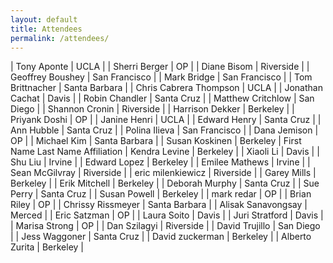 ```yaml
---
layout: default
title: Attendees
permalink: /attendees/
--- 
```


| 	Tony	Aponte	| 	UCLA	| 
| 	Sherri	Berger	| 	OP	| 
| 	Diane	Bisom	| 	Riverside	| 
| 	Geoffrey	Boushey	| 	San Francisco	| 
| 	Mark	Bridge	| 	San Francisco	| 
| 	Tom	Brittnacher	| 	Santa Barbara	| 
| 	Chris	Cabrera Thompson	| 	UCLA	| 
| 	Jonathan	Cachat	| 	Davis	| 
| 	Robin	Chandler	| 	Santa Cruz	| 
| 	Matthew	Critchlow	| 	San Diego	| 
| 	Shannon	Cronin	| 	Riverside	| 
| 	Harrison	Dekker	| 	Berkeley	| 
| 	Priyank	Doshi	| 	OP	| 
| 	Janine	Henri	| 	UCLA	| 
| 	Edward	Henry	| 	Santa Cruz	| 
| 	Ann	Hubble	| 	Santa Cruz	| 
| 	Polina	Ilieva	| 	San Francisco	| 
| 	Dana	Jemison	| 	OP	| 
| 	Michael	Kim	| 	Santa Barbara	| 
| 	Susan	Koskinen	| 	Berkeley	| 
	First Name	Last Name		Affiliation	
| 	Kendra	Levine	| 	Berkeley	| 
| 	Xiaoli	Li	| 	Davis	| 
| 	Shu	Liu	| 	Irvine	| 
| 	Edward	Lopez	| 	Berkeley	| 
| 	Emilee	Mathews	| 	Irvine	| 
| 	Sean 	McGilvray	| 	Riverside	| 
| 	eric	milenkiewicz	| 	Riverside	| 
| 	Garey	Mills	| 	Berkeley	| 
| 	Erik	Mitchell	| 	Berkeley	| 
| 	Deborah	Murphy	| 	Santa Cruz	| 
| 	Sue	Perry	| 	Santa Cruz	| 
| 	Susan	Powell	| 	Berkeley	| 
| 	mark	redar	| 	OP	| 
| 	Brian	Riley	| 	OP	| 
| 	Chrissy	Rissmeyer	| 	Santa Barbara	| 
| 	Alisak	Sanavongsay	| 	Merced	| 
| 	Eric	Satzman	| 	OP	| 
| 	Laura	Soito	| 	Davis	| 
| 	Juri	Stratford	| 	Davis	| 
| 	Marisa	Strong	| 	OP	| 
| 	Dan	Szilagyi	| 	Riverside	| 
| 	David	Trujillo	| 	San Diego	| 
| 	Jess	Waggoner	| 	Santa Cruz	| 
| 	David	zuckerman	| 	Berkeley	| 
| 	Alberto	Zurita	| 	Berkeley	| 